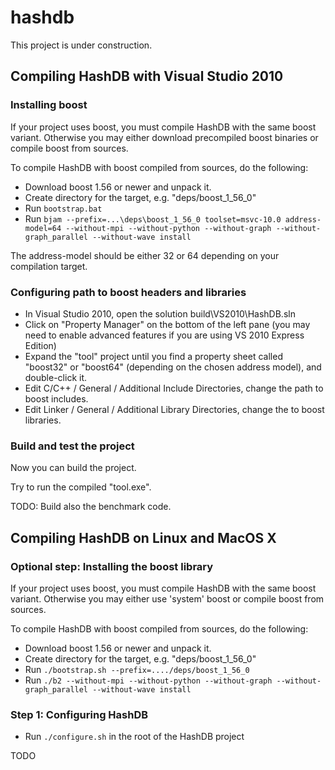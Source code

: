 # hashdb

This project is under construction.

## Compiling HashDB with Visual Studio 2010

### Installing boost

If your project uses boost, you must compile HashDB with the same boost variant.
Otherwise you may either download precompiled boost binaries or compile boost from sources.

To compile HashDB with boost compiled from sources, do the following:

* Download boost 1.56 or newer and unpack it.
* Create directory for the target, e.g. "deps/boost_1_56_0"
* Run `bootstrap.bat`
* Run `bjam --prefix=...\deps\boost_1_56_0 toolset=msvc-10.0 address-model=64 --without-mpi --without-python --without-graph --without-graph_parallel --without-wave install`

The address-model should be either 32 or 64 depending on your compilation target.

### Configuring path to boost headers and libraries

* In Visual Studio 2010, open the solution build\VS2010\HashDB.sln
* Click on "Property Manager" on the bottom of the left pane (you may need to enable advanced features if you are using VS 2010 Express Edition)
* Expand the "tool" project until you find a property sheet called "boost32" or "boost64" (depending on the chosen address model), and double-click it.
* Edit C/C++ / General / Additional Include Directories, change the path to boost includes.
* Edit Linker / General / Additional Library Directories, change the to boost libraries.

### Build and test the project

Now you can build the project. 

Try to run the compiled "tool.exe".

TODO: Build also the benchmark code.

## Compiling HashDB on Linux and MacOS X

### Optional step: Installing the boost library

If your project uses boost, you must compile HashDB with the same boost variant.
Otherwise you may either use 'system' boost or compile boost from sources.

To compile HashDB with boost compiled from sources, do the following:

* Download boost 1.56 or newer and unpack it.
* Create directory for the target, e.g. "deps/boost_1_56_0"
* Run `./bootstrap.sh --prefix=..../deps/boost_1_56_0`
* Run `./b2 --without-mpi --without-python --without-graph --without-graph_parallel --without-wave install`

### Step 1: Configuring HashDB

* Run `./configure.sh` in the root of the HashDB project

TODO

